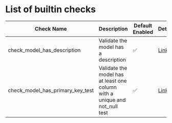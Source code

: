# List of builtin checks

<!-- BEGIN_INDEX_PAGE_TABLE -->
|           Check Name           |                                Description                               |Default Enabled|                             Details                            |
|--------------------------------|--------------------------------------------------------------------------|---------------|----------------------------------------------------------------|
|   check_model_has_description  |                   Validate the model has a description                   |       ✅       |   <a href="/docs/checks/check_model_has_description">Link</a>  |
|check_model_has_primary_key_test|Validate the model has at least one column with a unique and not_null test|       ✅       |<a href="/docs/checks/check_model_has_primary_key_test">Link</a>|
<!-- END_INDEX_PAGE_TABLE -->
